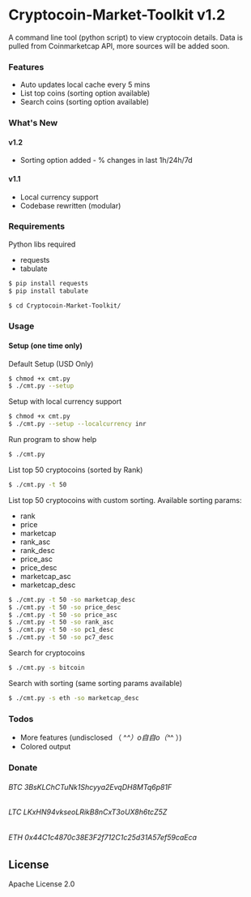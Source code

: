 # Cryptocoin-Market-Toolkit v1.2

A command line tool (python script) to view cryptocoin details. Data is pulled from Coinmarketcap API, more sources will be added soon.

### Features
* Auto updates local cache every 5 mins
* List top coins (sorting option available)
* Search coins (sorting option available)

### What's New
#### v1.2
* Sorting option added - % changes in last 1h/24h/7d
#### v1.1
* Local currency support
* Codebase rewritten (modular)

### Requirements
Python libs required
* requests
* tabulate

```sh
$ pip install requests
$ pip install tabulate
```

```sh
$ cd Cryptocoin-Market-Toolkit/
```
### Usage
#### Setup (one time only)

Default Setup (USD Only) 
```sh 
$ chmod +x cmt.py
$ ./cmt.py --setup
```

Setup with local currency support
```sh 
$ chmod +x cmt.py
$ ./cmt.py --setup --localcurrency inr
```

Run program to show help
```sh
$ ./cmt.py
```

List top 50 cryptocoins (sorted by Rank)
```sh
$ ./cmt.py -t 50
```

List top 50 cryptocoins with custom sorting.
Available sorting params:
* rank
* price
* marketcap
* rank_asc
* rank_desc
* price_asc
* price_desc
* marketcap_asc
* marketcap_desc

```sh
$ ./cmt.py -t 50 -so marketcap_desc
$ ./cmt.py -t 50 -so price_desc
$ ./cmt.py -t 50 -so price_asc
$ ./cmt.py -t 50 -so rank_asc
$ ./cmt.py -t 50 -so pc1_desc
$ ./cmt.py -t 50 -so pc7_desc
```

Search for cryptocoins
```sh
$ ./cmt.py -s bitcoin
```

Search with sorting (same sorting params available)
```sh
$ ./cmt.py -s eth -so marketcap_desc
```

### Todos
* More features (undisclosed （ ^_^）o自自o（^_^ ）)
* Colored output

### Donate

###### BTC 3BsKLChCTuNk1Shcyya2EvqDH8MTq6p81F
###### LTC LKxHN94vkseoLRikB8nCxT3oUX8h6tcZ5Z
###### ETH 0x44C1c4870c38E3F2f712C1c25d31A57ef59caEca 

License
----
Apache License 2.0